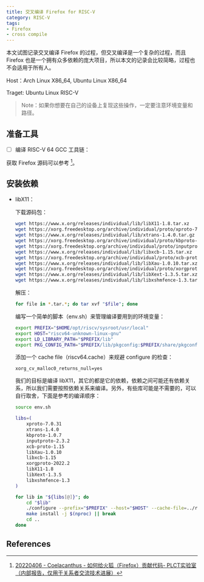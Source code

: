 ```yaml
---
title: 交叉编译 Firefox for RISC-V
category: RISC-V
tags:
- Firefox
- cross compile
---
```


本文试图记录交叉编译 Firefox 的过程，但交叉编译是一个复杂的过程，而且 Firefox 也是一个拥有众多依赖的庞大项目，所以本文的记录会比较简略，过程也不会适用于所有人。

Host：Arch Linux X86_64, Ubuntu Linux X86_64

Traget: Ubuntu Linux RISC-V

> Note：如果你想要在自己的设备上复现这些操作，一定要注意环境变量和路径。

## 准备工具

- [ ] 编译 RISC-V 64 GCC 工具链：

获取 Firefox 源码可以参考 [^1]。

## 安装依赖

- libX11：

  下载源码包：

	```bash
	wget https://www.x.org/releases/individual/lib/libX11-1.8.tar.xz
	wget https://xorg.freedesktop.org/archive/individual/proto/xproto-7.0.31.tar.gz
	wget https://www.x.org/releases/individual/lib/xtrans-1.4.0.tar.gz
	wget https://xorg.freedesktop.org/archive/individual/proto/kbproto-1.0.7.tar.gz
	wget https://xorg.freedesktop.org/archive/individual/proto/inputproto-2.3.2.tar.gz
	wget https://www.x.org/releases/individual/lib/libxcb-1.15.tar.xz
	wget https://xorg.freedesktop.org/archive/individual/proto/xcb-proto-1.15.tar.xz
	wget https://www.x.org/releases/individual/lib/libXau-1.0.10.tar.xz
	wget https://xorg.freedesktop.org/archive/individual/proto/xorgproto-2022.2.tar.xz
	wget https://www.x.org/releases/individual/lib/libXext-1.3.5.tar.xz
	wget https://www.x.org/releases/individual/lib/libxshmfence-1.3.tar.gz
	```

	解压：

	```bash
	for file in *.tar.*; do tar xvf "$file"; done
	```

	编写一个简单的脚本（env.sh）来管理编译要用到的环境变量：

	```bash
	export PREFIX="$HOME/opt/riscv/sysroot/usr/local"
	export HOST="riscv64-unknown-linux-gnu"
	export LD_LIBRARY_PATH="$PREFIX/lib"
	export PKG_CONFIG_PATH="$PREFIX/lib/pkgconfig:$PREFIX/share/pkgconfig"
	```

	添加一个 cache file（riscv64.cache）来规避 configure 的检查：

	```
	xorg_cv_malloc0_returns_null=yes
	```

	我们的目标是编译 libX11，其它的都是它的依赖，依赖之间可能还有依赖关系，所以我们需要按照依赖关系来编译。另外，有些库可能是不需要的，可以自行取舍，下面是参考的编译顺序：

	```bash
	source env.sh
	
	libs=(
		xproto-7.0.31
		xtrans-1.4.0
		kbproto-1.0.7
		inputproto-2.3.2
		xcb-proto-1.15
		libXau-1.0.10
		libxcb-1.15
		xorgproto-2022.2
		libX11-1.8
		libXext-1.3.5
		libxshmfence-1.3
	)
	
	for lib in "${libs[@]}"; do
		cd "$lib"
		./configure --prefix="$PREFIX" --host="$HOST" --cache-file=../riscv64.cache
		make install -j $(nproc) || break
		cd ..
	done
	```

## References

[^1]: [20220406 - Coelacanthus - 如何给火狐（Firefox）贡献代码- PLCT实验室（内部报告，仅用于关系者交流技术进展）](https://www.bilibili.com/video/BV1fY41177mf)